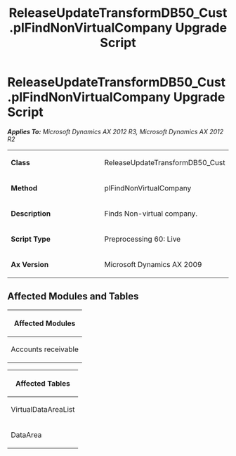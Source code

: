 ﻿---
title: ReleaseUpdateTransformDB50_Cust.plFindNonVirtualCompany Upgrade Script
TOCTitle: ReleaseUpdateTransformDB50_Cust.plFindNonVirtualCompany Upgrade Script
ms:assetid: 8cb5f7d3-ce09-0d35-f01c-a94431c6372c
ms:mtpsurl: https://msdn.microsoft.com/en-us/library/JJ736464(v=AX.60)
ms:contentKeyID: 49709652
ms.date: 05/18/2015
mtps_version: v=AX.60
---

# ReleaseUpdateTransformDB50\_Cust.plFindNonVirtualCompany Upgrade Script 


_**Applies To:** Microsoft Dynamics AX 2012 R3, Microsoft Dynamics AX 2012 R2_

<table>
<colgroup>
<col style="width: 50%" />
<col style="width: 50%" />
</colgroup>
<tbody>
<tr class="odd">
<td><p><strong>Class</strong></p></td>
<td><p>ReleaseUpdateTransformDB50_Cust</p></td>
</tr>
<tr class="even">
<td><p><strong>Method</strong></p></td>
<td><p>plFindNonVirtualCompany</p></td>
</tr>
<tr class="odd">
<td><p><strong>Description</strong></p></td>
<td><p>Finds Non-virtual company.</p></td>
</tr>
<tr class="even">
<td><p><strong>Script Type</strong></p></td>
<td><p>Preprocessing 60: Live</p></td>
</tr>
<tr class="odd">
<td><p><strong>Ax Version</strong></p></td>
<td><p>Microsoft Dynamics AX 2009</p></td>
</tr>
</tbody>
</table>


## Affected Modules and Tables

<table>
<colgroup>
<col style="width: 100%" />
</colgroup>
<thead>
<tr class="header">
<th><p>Affected Modules</p></th>
</tr>
</thead>
<tbody>
<tr class="odd">
<td><p>Accounts receivable</p></td>
</tr>
</tbody>
</table>


<table>
<colgroup>
<col style="width: 100%" />
</colgroup>
<thead>
<tr class="header">
<th><p>Affected Tables</p></th>
</tr>
</thead>
<tbody>
<tr class="odd">
<td><p>VirtualDataAreaList</p></td>
</tr>
<tr class="even">
<td><p>DataArea</p></td>
</tr>
</tbody>
</table>

  


